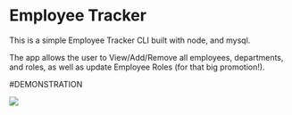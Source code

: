 # Employee Tracker

This is a simple Employee Tracker CLI built with node, and mysql.

The app allows the user to View/Add/Remove all employees, departments, and roles, as well as update Employee Roles (for that big promotion!).

#DEMONSTRATION

![](images/demo.gif)
